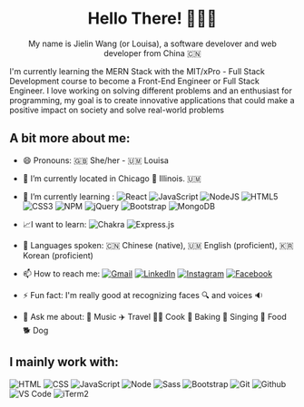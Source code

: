 <h1 align="center">Hello There! 🙋🏻‍♀️</h1>

<p align="center">My name is Jielin Wang (or Louisa), a software develover and web developer from China 🇨🇳 </p>
<p">I'm currently learning the MERN Stack with the MIT/xPro - Full Stack Development course to become a Front-End Engineer or Full Stack Engineer. I love working on solving different problems and an enthusiast for programming, my goal is to create innovative applications that could make a positive impact on society and solve real-world problems</p>

## A bit more about me:

- 😄 Pronouns: 🇬🇧 She/her - 🇺🇲 Louisa
- 📍 I’m currently located in Chicago 🌆 Illinois. 🇺🇲
- 🌱 I’m currently learning : ![React](https://img.shields.io/badge/react-%2320232a.svg?style=for-the-badge&logo=react&logoColor=%2361DAFB) ![JavaScript](https://img.shields.io/badge/javascript-%23323330.svg?style=for-the-badge&logo=javascript&logoColor=%23F7DF1E) ![NodeJS](https://img.shields.io/badge/node.js-6DA55F?style=for-the-badge&logo=node.js&logoColor=white) ![HTML5](https://img.shields.io/badge/html5-%23E34F26.svg?style=for-the-badge&logo=html5&logoColor=white) 	![CSS3](https://img.shields.io/badge/css3-%231572B6.svg?style=for-the-badge&logo=css3&logoColor=white) ![NPM](https://img.shields.io/badge/NPM-%23000000.svg?style=for-the-badge&logo=npm&logoColor=white) ![jQuery](https://img.shields.io/badge/jquery-%230769AD.svg?style=for-the-badge&logo=jquery&logoColor=white) ![Bootstrap](https://img.shields.io/badge/bootstrap-%23563D7C.svg?style=for-the-badge&logo=bootstrap&logoColor=white) ![MongoDB](https://img.shields.io/badge/MongoDB-%234ea94b.svg?style=for-the-badge&logo=mongodb&logoColor=white)
- 📈I want to learn: ![Chakra](https://img.shields.io/badge/chakra-%234ED1C5.svg?style=for-the-badge&logo=chakraui&logoColor=white) ![Express.js](https://img.shields.io/badge/express.js-%23404d59.svg?style=for-the-badge&logo=express&logoColor=%2361DAFB)
- 📢 Languages spoken: 🇨🇳 Chinese (native), 🇺🇲 English (proficient), 🇰🇷 Korean (proficient)

- 📫 How to reach me: [![Gmail](https://img.shields.io/badge/Gmail-D14836?style=for-the-badge&logo=gmail&logoColor=white&link=wangjielin777@gmail.com)](mailto:wangjielin777@gmail.com)  [![LinkedIn](https://img.shields.io/badge/linkedin-%230077B5.svg?style=for-the-badge&logo=linkedin&logoColor=white&link=https://www.linkedin.com/in/jielin-wang-2460821ba/)](https://www.linkedin.com/in/jielin-wang-2460821ba/) [![Instagram](https://img.shields.io/badge/Instagram-%23E4405F.svg?style=for-the-badge&logo=Instagram&logoColor=white&link=https://www.instagram.com/lin_o928/)](https://www.instagram.com/lin_o928/) [![Facebook](https://img.shields.io/badge/Facebook-%231877F2.svg?style=for-the-badge&logo=Facebook&logoColor=white&link=https://www.facebook.com/profile.php?id=100035272338983)](https://www.facebook.com/profile.php?id=100035272338983)
- ⚡ Fun fact:  I'm really good at recognizing faces 🔍 and voices 🔉
- 💬 Ask me about: 🎵 Music ✈️ Travel 🧑‍🍳 Cook 🍰 Baking 🎤 Singing 🥘 Food 🐕 Dog 


## I mainly work with:

![HTML](https://img.shields.io/badge/-HTML-E34F26?&logo=html5&logoColor=ffffff)
![CSS](https://img.shields.io/badge/-CSS-1572B6?&logo=css3)
![JavaScript](https://img.shields.io/badge/-JavaScript-F7DF1E?&logo=javascript&logoColor=000000)
![Node](https://img.shields.io/badge/-Node-339933?&logo=nodedotjs&logoColor=ffffff)
![Sass](https://img.shields.io/badge/-Sass-%23CC6699?&logo=sass&logoColor=ffffff)
![Bootstrap](https://img.shields.io/badge/-Bootstrap-7952B3?&logo=bootstrap&logoColor=ffffff)
![Git](https://img.shields.io/badge/-Git-%23F05032?&logo=git&logoColor=%23ffffff)
![Github](https://img.shields.io/badge/-Github-%231a202c?&logo=github&logoColor=ffffff)
![VS Code](https://img.shields.io/badge/-VSCode-%23007ACC?&logo=visual-studio-code)
![iTerm2](https://img.shields.io/badge/-iTerm2-000000?&logo=iterm2)

